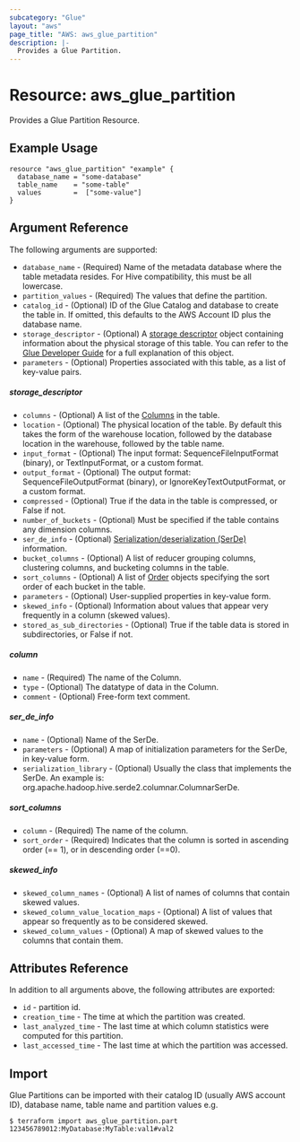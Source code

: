 ```yaml
---
subcategory: "Glue"
layout: "aws"
page_title: "AWS: aws_glue_partition"
description: |-
  Provides a Glue Partition.
---
```


# Resource: aws_glue_partition

Provides a Glue Partition Resource.

## Example Usage

```hcl
resource "aws_glue_partition" "example" {
  database_name = "some-database"
  table_name    = "some-table"
  values        =  ["some-value"]
}
```

## Argument Reference

The following arguments are supported:

* `database_name` - (Required) Name of the metadata database where the table metadata resides. For Hive compatibility, this must be all lowercase.
* `partition_values` - (Required) The values that define the partition.
* `catalog_id` - (Optional) ID of the Glue Catalog and database to create the table in. If omitted, this defaults to the AWS Account ID plus the database name.
* `storage_descriptor` - (Optional) A [storage descriptor](#storage_descriptor) object containing information about the physical storage of this table. You can refer to the [Glue Developer Guide](https://docs.aws.amazon.com/glue/latest/dg/aws-glue-api-catalog-tables.html#aws-glue-api-catalog-tables-StorageDescriptor) for a full explanation of this object.
* `parameters` - (Optional) Properties associated with this table, as a list of key-value pairs.

##### storage_descriptor

* `columns` - (Optional) A list of the [Columns](#column) in the table.
* `location` - (Optional) The physical location of the table. By default this takes the form of the warehouse location, followed by the database location in the warehouse, followed by the table name.
* `input_format` - (Optional) The input format: SequenceFileInputFormat (binary), or TextInputFormat, or a custom format.
* `output_format` - (Optional) The output format: SequenceFileOutputFormat (binary), or IgnoreKeyTextOutputFormat, or a custom format.
* `compressed` - (Optional) True if the data in the table is compressed, or False if not.
* `number_of_buckets` - (Optional) Must be specified if the table contains any dimension columns.
* `ser_de_info` - (Optional) [Serialization/deserialization (SerDe)](#ser_de_info) information.
* `bucket_columns` - (Optional) A list of reducer grouping columns, clustering columns, and bucketing columns in the table.
* `sort_columns` - (Optional) A list of [Order](#sort_column) objects specifying the sort order of each bucket in the table.
* `parameters` - (Optional) User-supplied properties in key-value form.
* `skewed_info` - (Optional) Information about values that appear very frequently in a column (skewed values).
* `stored_as_sub_directories` - (Optional) True if the table data is stored in subdirectories, or False if not.

##### column

* `name` - (Required) The name of the Column.
* `type` - (Optional) The datatype of data in the Column.
* `comment` - (Optional) Free-form text comment.

##### ser_de_info

* `name` - (Optional) Name of the SerDe.
* `parameters` - (Optional) A map of initialization parameters for the SerDe, in key-value form.
* `serialization_library` - (Optional) Usually the class that implements the SerDe. An example is: org.apache.hadoop.hive.serde2.columnar.ColumnarSerDe.

##### sort_columns

* `column` - (Required) The name of the column.
* `sort_order` - (Required) Indicates that the column is sorted in ascending order (== 1), or in descending order (==0).

##### skewed_info

* `skewed_column_names` - (Optional) A list of names of columns that contain skewed values.
* `skewed_column_value_location_maps` - (Optional) A list of values that appear so frequently as to be considered skewed.
* `skewed_column_values` - (Optional) A map of skewed values to the columns that contain them.

## Attributes Reference

In addition to all arguments above, the following attributes are exported:

* `id` - partition id.
* `creation_time` - The time at which the partition was created.
* `last_analyzed_time` - The last time at which column statistics were computed for this partition.
* `last_accessed_time` - The last time at which the partition was accessed.

## Import

Glue Partitions can be imported with their catalog ID (usually AWS account ID), database name, table name and partition values e.g.

```
$ terraform import aws_glue_partition.part 123456789012:MyDatabase:MyTable:val1#val2
```

